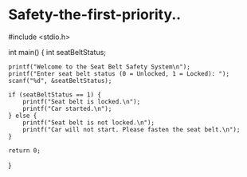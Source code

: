 # Safety-the-first-priority..
#include <stdio.h>

int main() {
    int seatBeltStatus;

    printf("Welcome to the Seat Belt Safety System\n");
    printf("Enter seat belt status (0 = Unlocked, 1 = Locked): ");
    scanf("%d", &seatBeltStatus);

    if (seatBeltStatus == 1) {
        printf("Seat belt is locked.\n");
        printf("Car started.\n");
    } else {
        printf("Seat belt is not locked.\n");
        printf("Car will not start. Please fasten the seat belt.\n");
    }

    return 0;
}
